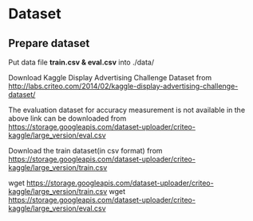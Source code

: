 # Dataset
## Prepare dataset
Put data file **train.csv & eval.csv** into ./data/

Download Kaggle Display Advertising Challenge Dataset from http://labs.criteo.com/2014/02/kaggle-display-advertising-challenge-dataset/

The evaluation dataset for accuracy measurement is not available in the above link can be downloaded from https://storage.googleapis.com/dataset-uploader/criteo-kaggle/large_version/eval.csv

Download the train dataset(in csv format) from https://storage.googleapis.com/dataset-uploader/criteo-kaggle/large_version/train.csv



wget https://storage.googleapis.com/dataset-uploader/criteo-kaggle/large_version/train.csv
wget https://storage.googleapis.com/dataset-uploader/criteo-kaggle/large_version/eval.csv
